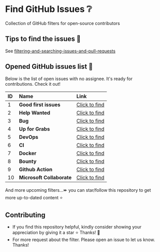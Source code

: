 # Find GitHub Issues ❔

Collection of GitHub filters for open-source contributors

## Tips to find the issues 🔖

See [filtering-and-searching-issues-and-pull-requests](https://docs.github.com/en/issues/tracking-your-work-with-issues/filtering-and-searching-issues-and-pull-requests)

## Opened GitHub issues list 🔗

Below is the list of open issues with no assignee. It's ready for contributions. Check it out!

| ID  | Name                      | Link                                                                                                                                       |
| :-- | :------------------------ | :----------------------------------------------------------------------------------------------------------------------------------------- |
| 1   | **Good first issues**     | [Click to find](https://github.com/issues?q=is%3Aopen+label%3A%22good+first+issue%22+comments%3A0+no%3Aassignee)                           |
| 2   | **Help Wanted**           | [Click to find](https://github.com/issues?q=is%3Aopen+no%3Aassignee+label%3A%22help+wanted%22+)                                            |
| 3   | **Bug**                   | [Click to find](https://github.com/issues?q=is%3Aopen+no%3Aassignee+label%3Abug+)                                                          |
| 4   | **Up for Grabs**          | [Click to find](https://github.com/issues?q=is%3Aopen+is%3Aissue+no%3Aassignee+label%3Aup-for-grabs)                                       |
| 5   | **DevOps**                | [Click to find](https://github.com/issues?q=is%3Aopen+is%3Aissue+no%3Aassignee+label%3ACI%2FCD%2CCI%2CDevOps%2Carea%2FCI%2CInfrastructure) |
| 6   | **CI**                    | [Click to find](https://github.com/issues?q=is%3Aopen+is%3Aissue+no%3Aassignee+label%3ACI)                                                 |
| 7   | **Docker**                | [Click to find](https://github.com/issues?q=is%3Aopen+is%3Aissue+label%3Adocker+no%3Aassignee)                                             |
| 8   | **Bounty**                | [Click to find](https://github.com/issues?q=is%3Aopen+is%3Aissue+no%3Aassignee+label%3Abounty%2C+Bounty%2C%F0%9F%92%8E+Bounty)             |
| 9   | **Github Action**         | [Click to find](https://github.com/issues?q=is%3Aopen+no%3Aassignee+label%3Agithub_actions)                                                |
| 10  | **Microsoft Collaborate** | [Click to find](https://opensource.microsoft.com/collaborate/)                                                                             |

And more upcoming filters...⏩ you can star/follow this repository to get more up-to-dated content ⭐

## Contributing

- If you find this repository helpful, kindly consider showing your appreciation by giving it a star ⭐ Thanks! 💖
- For more request about the filter. Please open an issue to let us know. Thanks!
